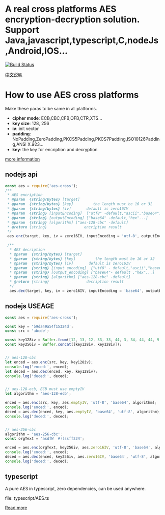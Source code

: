 # A real cross platforms AES encryption-decryption solution. Support Java,javascript,typescript,C,nodeJs,Android,IOS...
[![Build Status](https://travis-ci.org/keel/aes-cross.svg?branch=master)](https://travis-ci.org/keel/aes-cross)

[中文说明](https://github.com/keel/aes-cross/tree/master/info-cn)

# How to use AES cross platforms
Make these paras to be same in all platforms.

* **cipher mode**: ECB,CBC,CFB,OFB,CTR,XTS...
* **key size**: 128, 256
* **iv**: init vector
* **padding**: NoPadding,ZeroPadding,PKCS5Padding,PKCS7Padding,ISO10126Padding,ANSI X.923...
* **key**: the key for encription and decryption

[more information](https://github.com/keel/aes-cross/blob/master/AES.md)

## nodejs api
```javascript
const aes = require('aes-cross');
/**
 * AES encription
 * @param  {string/bytes} [target]
 * @param  {string/bytes} [key]         the length must be 16 or 32
 * @param  {string/bytes} [iv]       default is zero16IV
 * @param  {string} [inputEncoding]  ["utf8" -default,"ascii","base64","binary"...](https://nodejs.org/api/buffer.html#buffer_buffer)
 * @param  {string} [outputEncoding] ["base64" -default,"hex"...]
 * @param  {string} [algorithm] ["aes-128-cbc" -default]
 * @return {string}                 encription result
 */
 aes.enc(target, key, iv = zero16IV, inputEncoding = 'utf-8', outputEncoding = 'base64', algorithm = 'aes-128-cbc', autoPadding = true);

 /**
  * AES decription
  * @param  {string/bytes} [target]
  * @param  {string/bytes} [key]         the length must be 16 or 32
  * @param  {string/bytes} [iv]       default is zero16IV
  * @param  {string} [input_encoding]  ["utf8" - default,"ascii","base64","binary"...](https://nodejs.org/api/buffer.html#buffer_buffer)
  * @param  {string} [output_encoding] ["base64"- default ,"hex"...]
  * @param  {string} [algorithm] ["aes-128-cbc" -default]
  * @return {string}                 decription result
  */
  aes.dec(target, key, iv = zero16IV, inputEncoding = 'base64', outputEncoding = 'utf-8', algorithm = 'aes-128-cbc', autoPadding = true);

```

## nodejs USEAGE

```javascript
const aes = require('aes-cross');

const key = 'b9da49a54f15324d';
const src = 'abcde';

const key128iv = Buffer.from([12, 13, 12, 33, 33, 44, 3, 34, 44, 44, 9, 45, 28, 44, 22, 2]);
const key256iv = Buffer.concat([key128iv, key128iv]);


// aes-128-cbc
let enced = aes.enc(src, key, key128iv);
console.log('enced:', enced);
let deced = aes.dec(enced, key, key128iv);
console.log('deced:', deced);


// aes-128-ecb, ECB must use emptyIV
let algorithm = 'aes-128-ecb';

enced = aes.enc(src, key, aes.emptyIV, 'utf-8', 'base64', algorithm);
console.log('enced:', enced);
deced = aes.dec(enced, key, aes.emptyIV, 'base64', 'utf-8', algorithm);
console.log('deced:', deced);


// aes-256-cbc
algorithm = 'aes-256-cbc';
const orgText = 'asdfW  #)(ssff234';

enced = aes.enc(orgText, key256iv, aes.zero16IV, 'utf-8', 'base64', algorithm);
console.log('enced:', enced);
deced = aes.dec(enced, key256iv, aes.zero16IV, 'base64', 'utf-8', algorithm);
console.log('deced:', deced);

```


## typescript
A pure AES in typescript, zero dependencies, can be used anywhere.

file: typescript/AES.ts

[Read more](https://github.com/keel/aes-cross/tree/master/typescript)


